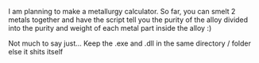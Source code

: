 I am planning to make a metallurgy calculator. So far, you can smelt 2 metals together and have the script tell you the purity of the alloy divided into the purity and weight of each metal part inside the alloy :)

Not much to say just... Keep the .exe and .dll in the same directory / folder else it shits itself
